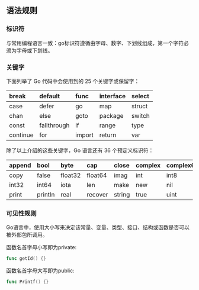 ## 语法规则

### 标识符

与常用编程语言一致：go标识符遵循由字母、数字、下划线组成，第一个字符必须为字母或下划线。



### 关键字

下面列举了 Go 代码中会使用到的 25 个关键字或保留字：

| break | default | func | interface | select |
| :--- | :--- | :--- | :--- | :--- |
| case | defer | go | map | struct |
| chan | else | goto | package | switch |
| const | fallthrough | if | range | type |
| continue | for | import | return | var |

除了以上介绍的这些关键字，Go 语言还有 36 个预定义标识符：

| append | bool | byte | cap | close | complex | complex64 | complex128 | uint16 |
| :--- | :--- | :--- | :--- | :--- | :--- | :--- | :--- | :--- |
| copy | false | float32 | float64 | imag | int | int8 | int16 | uint32 |
| int32 | int64 | iota | len | make | new | nil | panic | uint64 |
| print | println | real | recover | string | true | uint | uint8 | uintptr |

### 可见性规则

Go语言中，使用大小写来决定该常量、变量、类型、接口、结构或函数是否可以被外部包所调用。

函数名首字母小写即为private:

```go
func getId() {}
```

函数名首字母大写即为public:

```go
func Printf() {}
```



